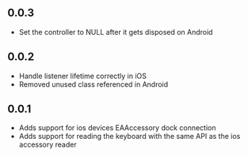 ## 0.0.3

- Set the controller to NULL after it gets disposed on Android

## 0.0.2

- Handle listener lifetime correctly in iOS
- Removed unused class referenced in Android

## 0.0.1

- Adds support for ios devices EAAccessory dock connection
- Adds support for reading the keyboard with the same API as the ios accessory reader
